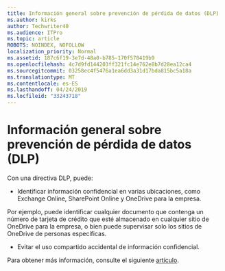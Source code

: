 ```yaml
---
title: Información general sobre prevención de pérdida de datos (DLP)
ms.author: kirks
author: Techwriter40
ms.audience: ITPro
ms.topic: article
ROBOTS: NOINDEX, NOFOLLOW
localization_priority: Normal
ms.assetid: 187c6f19-3e7d-48a0-b785-170f578419b9
ms.openlocfilehash: 4c7d9fd144203ff321fc14e762e8b7d28ea12ca4
ms.sourcegitcommit: 03258ec4f5476a1ea6dd3a31d17bda815bc5a18a
ms.translationtype: MT
ms.contentlocale: es-ES
ms.lasthandoff: 04/24/2019
ms.locfileid: "33243718"
---
```

# <a name="data-loss-prevention-dlp-overview"></a>Información general sobre prevención de pérdida de datos (DLP)

Con una directiva DLP, puede:

- Identificar información confidencial en varias ubicaciones, como Exchange Online, SharePoint Online y OneDrive para la empresa.


Por ejemplo, puede identificar cualquier documento que contenga un número de tarjeta de crédito que esté almacenado en cualquier sitio de OneDrive para la empresa, o bien puede supervisar solo los sitios de OneDrive de personas específicas.

- Evitar el uso compartido accidental de información confidencial.


Para obtener más información, consulte el siguiente [artículo](https://docs.microsoft.com/en-us/office365/securitycompliance/data-loss-prevention-policies).


